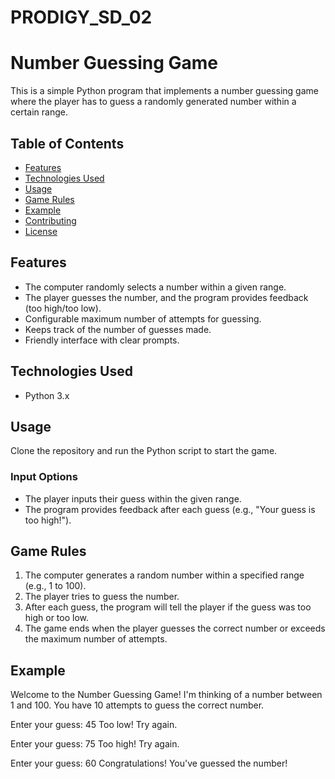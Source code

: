 # PRODIGY_SD_02


# Number Guessing Game

This is a simple Python program that implements a number guessing game where the player has to guess a randomly generated number within a certain range.

## Table of Contents

- [Features](#features)
- [Technologies Used](#technologies-used)
- [Usage](#usage)
- [Game Rules](#game-rules)
- [Example](#example)
- [Contributing](#contributing)
- [License](#license)

## Features

- The computer randomly selects a number within a given range.
- The player guesses the number, and the program provides feedback (too high/too low).
- Configurable maximum number of attempts for guessing.
- Keeps track of the number of guesses made.
- Friendly interface with clear prompts.

## Technologies Used

- Python 3.x

## Usage

Clone the repository and run the Python script to start the game.

### Input Options

- The player inputs their guess within the given range.
- The program provides feedback after each guess (e.g., "Your guess is too high!").

## Game Rules

1. The computer generates a random number within a specified range (e.g., 1 to 100).
2. The player tries to guess the number.
3. After each guess, the program will tell the player if the guess was too high or too low.
4. The game ends when the player guesses the correct number or exceeds the maximum number of attempts.

## Example

Welcome to the Number Guessing Game!
I'm thinking of a number between 1 and 100.
You have 10 attempts to guess the correct number.

Enter your guess: 45
Too low! Try again.

Enter your guess: 75
Too high! Try again.

Enter your guess: 60
Congratulations! You've guessed the number!
